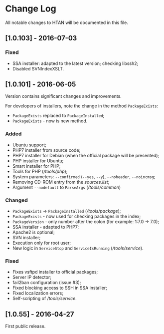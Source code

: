 # Change Log

All notable changes to HTAN will be documented in this file.

## [1.0.103] - 2016-07-03
### Fixed
- SSA installer: adapted to the latest version; checking libssh2;
- Disabled SVNIndexXSLT.

## [1.0.101] - 2016-06-05

Version contains significant changes and improvements.

For developers of installers, note the change in the method `PackageExists`:

* `PackageExists` replaced to `PackageInstalled`;
* `PackageExists` - now is new method.

### Added
- Ubuntu support;
- PHP7 installer from source code;
- PHP7 installer for Debian (when the official package will be presented);
- PHP installer for Ubuntu;
- Smart installer for PHP;
- Tools for PHP (*/tools/php*);
- System parameters: `--confirmed` (`--yes`, `--y`), `--noheader`, `--noincmsg`;
- Removing CD-ROM entry from the *sources.list*;
- Argument `--nodefault` to `ParseArgs` (*/tools/common*)

### Changed
- `PackageExists` -> `PackageInstalled` (*/tools/package*);
- `PackageExists` - now used for checking packages in the index;
- `PackageVersion` - only number after the colon (for example: 1:7.0 -> 7.0);
- SSA installer - adapted to PHP7;
- Apache2 is optional;
- SVN installer;
- Execution only for root user;
- New logic in `ServiceStop` and `ServiceIsRunning` (*/tools/service*).

### Fixed
- Fixes vsftpd installer to official packages;
- Server IP detector;
- fail2ban configuration (issue #3);
- Fixed blocking access to SSH in SSA installer;
- Fixed localization errors;
- Self-scripting of */tools/service*.

## [1.0.55] - 2016-04-27
First public release.
